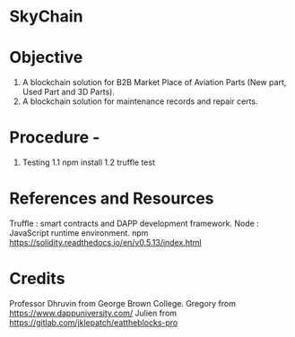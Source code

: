# SkyChain
# Objective
1. A blockchain solution for B2B Market Place of Aviation Parts (New part, Used Part and 3D Parts).
2. A blockchain solution for maintenance records and repair certs.
# Procedure - 
1. Testing
1.1 npm install
1.2 truffle test
# References and Resources
Truffle : smart contracts and DAPP development framework.
Node : JavaScript runtime environment.
npm
https://solidity.readthedocs.io/en/v0.5.13/index.html

# Credits

Professor Dhruvin from George Brown College.
Gregory from https://www.dappuniversity.com/
Julien from https://gitlab.com/jklepatch/eattheblocks-pro
